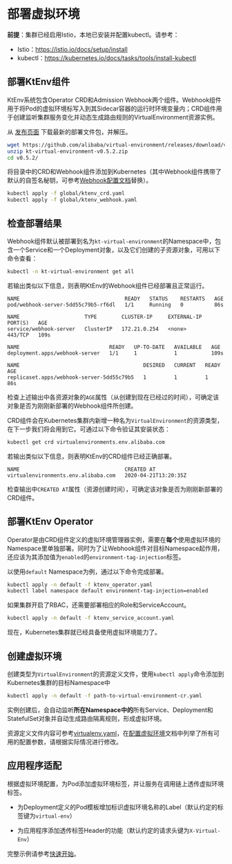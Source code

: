 # 部署虚拟环境

**前提**：集群已经启用Istio，本地已安装并配置kubectl。请参考：

- Istio：https://istio.io/docs/setup/install
- kubectl：https://kubernetes.io/docs/tasks/tools/install-kubectl

## 部署KtEnv组件

KtEnv系统包含Operator CRD和Admission Webhook两个组件。Webhook组件用于将Pod的虚拟环境标写入到其Sidecar容器的运行时环境变量内；CRD组件用于创建监听集群服务变化并动态生成路由规则的VirtualEnvironment资源实例。

从 [发布页面](https://github.com/alibaba/virtual-environment/releases) 下载最新的部署文件包，并解压。

```bash
wget https://github.com/alibaba/virtual-environment/releases/download/v0.5.2/kt-virtual-environment-v0.5.2.zip
unzip kt-virtual-environment-v0.5.2.zip
cd v0.5.2/
```

将目录中的CRD和Webhook组件添加到Kubernetes（其中Webhook组件携带了默认的自签名秘钥，可参考[Webhook配置文档](zh-cn/doc/webhook.md)替换）。

```bash
kubectl apply -f global/ktenv_crd.yaml
kubectl apply -f global/ktenv_webhook.yaml
```

## 检查部署结果

Webhook组件默认被部署到名为`kt-virtual-environment`的Namespace中，包含一个Service和一个Deployment对象，以及它们创建的子资源对象，可用以下命令查看：

```bash
kubectl -n kt-virtual-environment get all
```

若输出类似以下信息，则表明KtEnv的Webhook组件已经部署且正常运行。

```
NAME                                  READY   STATUS    RESTARTS   AGE
pod/webhook-server-5dd55c79b5-rf6dl   1/1     Running   0          86s

NAME                     TYPE        CLUSTER-IP     EXTERNAL-IP   PORT(S)   AGE
service/webhook-server   ClusterIP   172.21.0.254   <none>        443/TCP   109s

NAME                             READY   UP-TO-DATE   AVAILABLE   AGE
deployment.apps/webhook-server   1/1     1            1           109s

NAME                                        DESIRED   CURRENT   READY   AGE
replicaset.apps/webhook-server-5dd55c79b5   1         1         1       86s
```

检查上述输出中各资源对象的`AGE`属性（从创建到现在已经过的时间），可确定该对象是否为刚刚新部署的Webhook组件所创建。

CRD组件会在Kubernetes集群内新增一种名为`VirtualEnvironment`的资源类型，在下一步我们将会用到它。可通过以下命令验证其安装状态：

```bash
kubectl get crd virtualenvironments.env.alibaba.com
```

若输出类似以下信息，则表明KtEnv的CRD组件已经正确部署。

```
NAME                                  CREATED AT
virtualenvironments.env.alibaba.com   2020-04-21T13:20:35Z
```

检查输出中`CREATED AT`属性（资源创建时间），可确定该对象是否为刚刚新部署的CRD组件。

## 部署KtEnv Operator

Operator是由CRD组件定义的虚拟环境管理器实例，需要在**每个**使用虚拟环境的Namespace里单独部署。同时为了让Webhook组件对目标Namespace起作用，还应该为其添加值为`enabled`的`environment-tag-injection`标签。

以使用`default` Namespace为例，通过以下命令完成部署。

```bash
kubectl apply -n default -f ktenv_operator.yaml
kubectl label namespace default environment-tag-injection=enabled
```

如果集群开启了RBAC，还需要部署相应的Role和ServiceAccount。

```bash
kubectl apply -n default -f ktenv_service_account.yaml
```

现在，Kubernetes集群就已经具备使用虚拟环境能力了。

## 创建虚拟环境

创建类型为`VirtualEnvironment`的资源定义文件，使用`kubectl apply`命令添加到Kubernetes集群的目标Namespace中

```bash
kubectl apply -n default -f path-to-virtual-environment-cr.yaml
```

实例创建后，会自动监听**所在Namespace中的**所有Service、Deployment和StatefulSet对象并自动生成路由隔离规则，形成虚拟环境。

资源定义文件内容可参考[virtualenv.yaml](https://github.com/alibaba/virtual-environment/blob/master/examples/deploy/virtualenv.yaml)，在[配置虚拟环境](zh-cn/doc/configuration.md)文档中列举了所有可用的配置参数，请根据实际情况进行修改。

## 应用程序适配

根据虚拟环境配置，为Pod添加虚拟环境标签，并让服务在调用链上透传虚拟环境标签。

- 为Deployment定义的Pod模板增加标识虚拟环境名称的Label（默认约定的标签键为`virtual-env`）

- 为应用程序添加透传标签Header的功能（默认约定的请求头键为`X-Virtual-Env`）

完整示例请参考[快速开始](zh-cn/doc/quickstart.md)。

